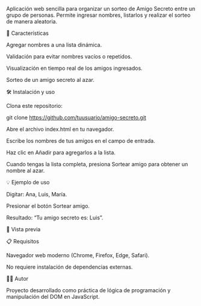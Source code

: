 Aplicación web sencilla para organizar un sorteo de Amigo Secreto entre un grupo de personas.
Permite ingresar nombres, listarlos y realizar el sorteo de manera aleatoria.

🚀 Características

Agregar nombres a una lista dinámica.

Validación para evitar nombres vacíos o repetidos.

Visualización en tiempo real de los amigos ingresados.

Sorteo de un amigo secreto al azar.


🛠️ Instalación y uso

Clona este repositorio:

git clone https://github.com/tuusuario/amigo-secreto.git


Abre el archivo index.html en tu navegador.

Escribe los nombres de tus amigos en el campo de entrada.

Haz clic en Añadir para agregarlos a la lista.

Cuando tengas la lista completa, presiona Sortear amigo para obtener un nombre al azar.

💡 Ejemplo de uso

Digitar: Ana, Luis, María.

Presionar el botón Sortear amigo.

Resultado: “Tu amigo secreto es: Luis”.

📸 Vista previa

📋 Requisitos

Navegador web moderno (Chrome, Firefox, Edge, Safari).

No requiere instalación de dependencias externas.

🧑‍💻 Autor

Proyecto desarrollado como práctica de lógica de programación y manipulación del DOM en JavaScript.

